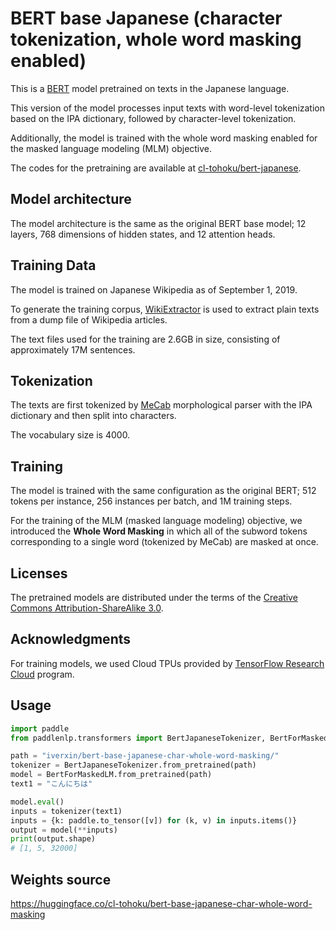 

# BERT base Japanese (character tokenization, whole word masking enabled)

This is a [BERT](https://github.com/google-research/bert) model pretrained on texts in the Japanese language.

This version of the model processes input texts with word-level tokenization based on the IPA dictionary, followed by character-level tokenization.

Additionally, the model is trained with the whole word masking enabled for the masked language modeling (MLM) objective.

The codes for the pretraining are available at [cl-tohoku/bert-japanese](https://github.com/cl-tohoku/bert-japanese/tree/v1.0).

## Model architecture

The model architecture is the same as the original BERT base model; 12 layers, 768 dimensions of hidden states, and 12 attention heads.

## Training Data

The model is trained on Japanese Wikipedia as of September 1, 2019.

To generate the training corpus, [WikiExtractor](https://github.com/attardi/wikiextractor) is used to extract plain texts from a dump file of Wikipedia articles.

The text files used for the training are 2.6GB in size, consisting of approximately 17M sentences.

## Tokenization

The texts are first tokenized by [MeCab](https://taku910.github.io/mecab/) morphological parser with the IPA dictionary and then split into characters.

The vocabulary size is 4000.

## Training

The model is trained with the same configuration as the original BERT; 512 tokens per instance, 256 instances per batch, and 1M training steps.

For the training of the MLM (masked language modeling) objective, we introduced the **Whole Word Masking** in which all of the subword tokens corresponding to a single word (tokenized by MeCab) are masked at once.

## Licenses

The pretrained models are distributed under the terms of the [Creative Commons Attribution-ShareAlike 3.0](https://creativecommons.org/licenses/by-sa/3.0/).

## Acknowledgments

For training models, we used Cloud TPUs provided by [TensorFlow Research Cloud](https://www.tensorflow.org/tfrc/) program.

## Usage
```python
import paddle
from paddlenlp.transformers import BertJapaneseTokenizer, BertForMaskedLM

path = "iverxin/bert-base-japanese-char-whole-word-masking/"
tokenizer = BertJapaneseTokenizer.from_pretrained(path)
model = BertForMaskedLM.from_pretrained(path)
text1 = "こんにちは"

model.eval()
inputs = tokenizer(text1)
inputs = {k: paddle.to_tensor([v]) for (k, v) in inputs.items()}
output = model(**inputs)
print(output.shape)
# [1, 5, 32000]
```

## Weights source
https://huggingface.co/cl-tohoku/bert-base-japanese-char-whole-word-masking
